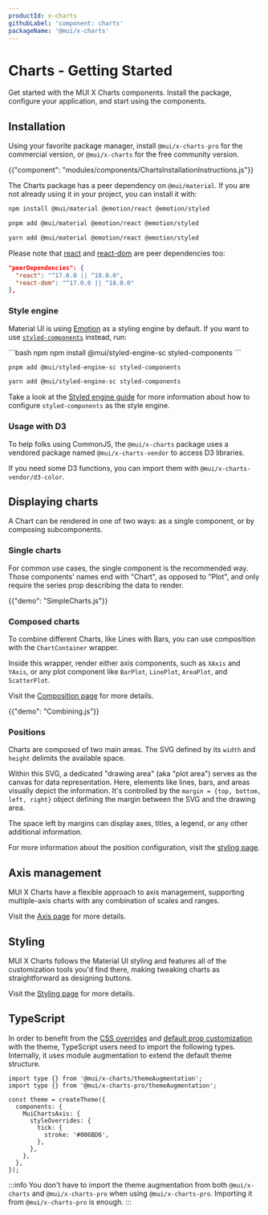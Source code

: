 ```yaml
---
productId: x-charts
githubLabel: 'component: charts'
packageName: '@mui/x-charts'
---
```


# Charts - Getting Started

<p class="description">Get started with the MUI X Charts components. Install the package, configure your application, and start using the components.</p>

## Installation

Using your favorite package manager, install `@mui/x-charts-pro` for the commercial version, or `@mui/x-charts` for the free community version.

<!-- #default-branch-switch -->

{{"component": "modules/components/ChartsInstallationInstructions.js"}}

The Charts package has a peer dependency on `@mui/material`.
If you are not already using it in your project, you can install it with:

<codeblock storageKey="package-manager">

```bash npm
npm install @mui/material @emotion/react @emotion/styled
```

```bash pnpm
pnpm add @mui/material @emotion/react @emotion/styled
```

```bash yarn
yarn add @mui/material @emotion/react @emotion/styled
```

</codeblock>

<!-- #react-peer-version -->

Please note that [react](https://www.npmjs.com/package/react) and [react-dom](https://www.npmjs.com/package/react-dom) are peer dependencies too:

```json
"peerDependencies": {
  "react": "^17.0.0 || ^18.0.0",
  "react-dom": "^17.0.0 || ^18.0.0"
},
```

### Style engine

Material UI is using [Emotion](https://emotion.sh/docs/introduction) as a styling engine by default. If you want to use [`styled-components`](https://styled-components.com/) instead, run:

<codeblock storageKey="package-manager">
```bash npm
npm install @mui/styled-engine-sc styled-components
```

```bash pnpm
pnpm add @mui/styled-engine-sc styled-components
```

```bash yarn
yarn add @mui/styled-engine-sc styled-components
```

</codeblock>

Take a look at the [Styled engine guide](/material-ui/integrations/styled-components/) for more information about how to configure `styled-components` as the style engine.

### Usage with D3

To help folks using CommonJS, the `@mui/x-charts` package uses a vendored package named `@mui/x-charts-vendor` to access D3 libraries.

If you need some D3 functions, you can import them with `@mui/x-charts-vendor/d3-color`.

## Displaying charts

A Chart can be rendered in one of two ways: as a single component, or by composing subcomponents.

### Single charts

For common use cases, the single component is the recommended way.
Those components' names end with "Chart", as opposed to "Plot", and only require the series prop describing the data to render.

{{"demo": "SimpleCharts.js"}}

### Composed charts

To combine different Charts, like Lines with Bars, you can use composition with the `ChartContainer` wrapper.

Inside this wrapper, render either axis components, such as `XAxis` and `YAxis`, or any plot component like `BarPlot`, `LinePlot`, `AreaPlot`, and `ScatterPlot`.

Visit the [Composition page](/x/react-charts/composition/) for more details.

{{"demo": "Combining.js"}}

### Positions

Charts are composed of two main areas.
The SVG defined by its `width` and `height` delimits the available space.

Within this SVG, a dedicated "drawing area" (aka "plot area") serves as the canvas for data representation.
Here, elements like lines, bars, and areas visually depict the information.
It's controlled by the `margin = {top, bottom, left, right}` object defining the margin between the SVG and the drawing area.

The space left by margins can display axes, titles, a legend, or any other additional information.

For more information about the position configuration, visit the [styling page](/x/react-charts/styling/#styling).

## Axis management

MUI X Charts have a flexible approach to axis management, supporting multiple-axis charts with any combination of scales and ranges.

Visit the [Axis page](/x/react-charts/axis/) for more details.

## Styling

MUI X Charts follows the Material UI styling and features all of the customization tools you'd find there, making tweaking charts as straightforward as designing buttons.

Visit the [Styling page](/x/react-charts/styling/) for more details.

## TypeScript

In order to benefit from the [CSS overrides](/material-ui/customization/theme-components/#theme-style-overrides) and [default prop customization](/material-ui/customization/theme-components/#theme-default-props) with the theme, TypeScript users need to import the following types.
Internally, it uses module augmentation to extend the default theme structure.

```tsx
import type {} from '@mui/x-charts/themeAugmentation';
import type {} from '@mui/x-charts-pro/themeAugmentation';

const theme = createTheme({
  components: {
    MuiChartsAxis: {
      styleOverrides: {
        tick: {
          stroke: '#006BD6',
        },
      },
    },
  },
});
```

:::info
You don't have to import the theme augmentation from both `@mui/x-charts` and `@mui/x-charts-pro` when using `@mui/x-charts-pro`.
Importing it from `@mui/x-charts-pro` is enough.
:::
